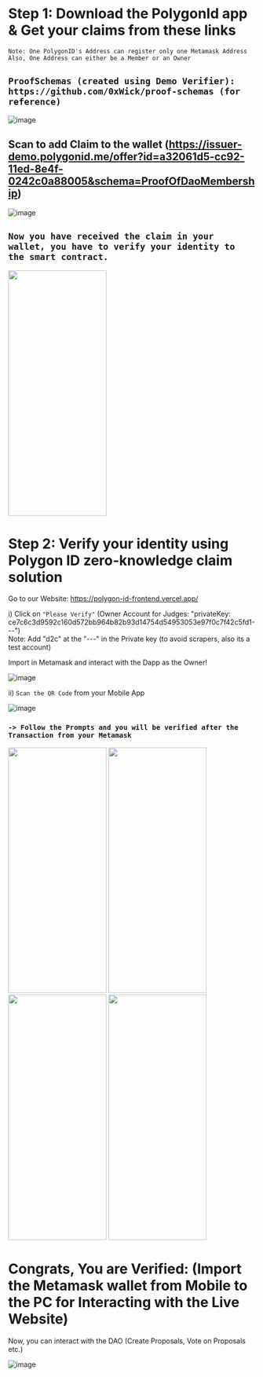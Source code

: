 # Step 1: Download the PolygonId app & Get your claims from these links

` Note: One PolygonID's Address can register only one Metamask Address
Also, One Address can either be a Member or an Owner `

## `ProofSchemas (created using Demo Verifier): https://github.com/0xWick/proof-schemas (for reference)`
![image](https://user-images.githubusercontent.com/69587947/227929142-6cea0a81-de7b-4198-a56b-825fdc8744d8.png)

## Scan to add Claim to the wallet (https://issuer-demo.polygonid.me/offer?id=a32061d5-cc92-11ed-8e4f-0242c0a88005&schema=ProofOfDaoMembership)

![image](https://user-images.githubusercontent.com/69587947/227929326-a0e38e82-1000-4229-93a3-063ca4d27dfd.png)

## `Now you have received the claim in your wallet, you have to verify your identity to the smart contract.`

<img src="https://user-images.githubusercontent.com/69587947/227938881-bd65c905-7bef-4c70-b7c1-bb416b4f5415.jpg" width="200" height="500"/>

# Step 2: Verify your identity using Polygon ID zero-knowledge claim solution

Go to our Website: https://polygon-id-frontend.vercel.app/

i) Click on `"Please Verify"` (Owner Account for Judges:
"privateKey: ce7c6c3d9592c160d572bb964b82b93d14754d54953053e97f0c7f42c5fd1---")
\
Note: Add "d2c" at the "---" in the Private key (to avoid scrapers, also its a test account)

Import in Metamask and interact with the Dapp as the Owner!

![image](https://user-images.githubusercontent.com/69587947/208848622-b9c881f0-1acd-455e-ae51-a949a778b781.png)

ii) `Scan the QR Code` from your Mobile App

![image](https://user-images.githubusercontent.com/69587947/227931342-8432005d-0341-4e23-8878-e3feb5a04f56.png)

### `-> Follow the Prompts and you will be verified after the Transaction from your Metamask`

<img src="https://user-images.githubusercontent.com/69587947/227938899-244133c6-17b1-4a45-b46f-8c9de97aaa41.jpg" width="200" height="500"/>

<img src="https://user-images.githubusercontent.com/69587947/227938907-3224a1f8-3706-46a7-a85c-30a783cd3606.jpg" width="200" height="500"/>

<img src="https://user-images.githubusercontent.com/69587947/227938894-061dcf9f-7aca-4464-9077-65e73ae42d52.jpg" width="200" height="500"/>

<img src="https://user-images.githubusercontent.com/69587947/227938913-d24e781d-e457-4507-9359-0505c631e626.jpg" width="200" height="500"/>


# Congrats, You are Verified: (Import the Metamask wallet from Mobile to the PC for Interacting with the Live Website)

Now, you can interact with the DAO (Create Proposals, Vote on Proposals etc.)

![image](https://user-images.githubusercontent.com/69587947/227940083-1cd18d70-9d7c-4ab5-ab77-67588003bf10.png)
